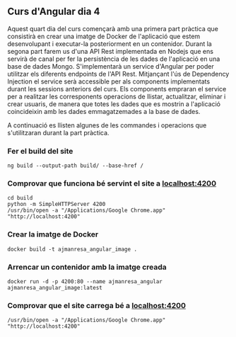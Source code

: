 ## Curs d'Angular dia 4

Aquest quart dia del curs començarà amb una primera part pràctica que consistirà en crear una imatge de Docker de l'aplicació que estem desenvolupant i executar-la posteriorment en un contenidor. Durant la segona part farem us d'una API Rest implementada en Nodejs que ens servirà de canal per fer la persistència de les dades de l'aplicació en una base de dades Mongo. S'implementarà un service d'Angular per poder utilitzar els diferents endpoints de l'API Rest. Mitjançant l'ús de Dependency Injection el service serà accessible per als components implementats durant les sessions anteriors del curs. Els components empraran el service per a realitzar les corresponents operacions de llistar, actualitzar, eliminar i crear usuaris, de manera que totes les dades que es mostrin a l'aplicació coincideixin amb les dades emmagatzemades a la base de dades.

A continuació es llisten algunes de les commandes i operacions que s'utilitzaran durant la part pràctica.

### Fer el build del site

```
ng build --output-path build/ --base-href /
```

### Comprovar que funciona bé servint el site a [localhost:4200](localhost:4200)

```
cd build
python -m SimpleHTTPServer 4200
/usr/bin/open -a "/Applications/Google Chrome.app" "http://localhost:4200"
```

### Crear la imatge de Docker

```
docker build -t ajmanresa_angular_image .
```

### Arrencar un contenidor amb la imatge creada

```
docker run -d -p 4200:80 --name ajmanresa_angular ajmanresa_angular_image:latest
```

### Comprovar que el site carrega bé a [localhost:4200](localhost:4200)

```
/usr/bin/open -a "/Applications/Google Chrome.app" "http://localhost:4200"
```
